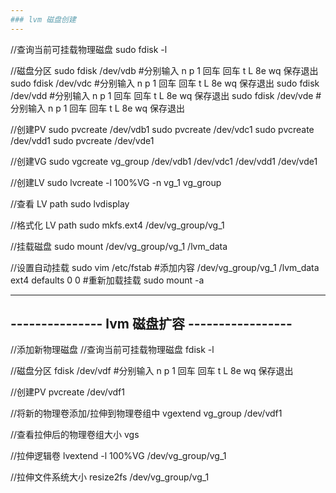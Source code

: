 ```yaml
---
### lvm 磁盘创建
---
```

//查询当前可挂载物理磁盘
sudo fdisk -l

//磁盘分区
sudo fdisk /dev/vdb
#分别输入 n p 1 回车 回车 t L 8e wq 保存退出
sudo fdisk /dev/vdc
#分别输入 n p 1 回车 回车 t L 8e wq 保存退出
sudo fdisk /dev/vdd
#分别输入 n p 1 回车 回车 t L 8e wq 保存退出
sudo fdisk /dev/vde
#分别输入 n p 1 回车 回车 t L 8e wq 保存退出


//创建PV
sudo pvcreate /dev/vdb1
sudo pvcreate /dev/vdc1
sudo pvcreate /dev/vdd1
sudo pvcreate /dev/vde1


//创建VG
sudo vgcreate vg_group /dev/vdb1 /dev/vdc1 /dev/vdd1 /dev/vde1


//创建LV
sudo lvcreate -l 100%VG  -n vg_1  vg_group

//查看 LV path
sudo lvdisplay

//格式化 LV  path
sudo mkfs.ext4 /dev/vg_group/vg_1

//挂载磁盘
sudo mount /dev/vg_group/vg_1 /lvm_data

//设置自动挂载
sudo vim /etc/fstab
#添加内容
/dev/vg_group/vg_1  /lvm_data   ext4    defaults    0   0
#重新加载挂载
sudo mount -a

------------------------------------------------
---------------  lvm 磁盘扩容  -----------------
------------------------------------------------
//添加新物理磁盘
//查询当前可挂载物理磁盘
fdisk -l

//磁盘分区
fdisk /dev/vdf
#分别输入 n p 1 回车 回车 t L 8e wq 保存退出

//创建PV
pvcreate /dev/vdf1

//将新的物理卷添加/拉伸到物理卷组中
vgextend vg_group /dev/vdf1

//查看拉伸后的物理卷组大小
vgs

//拉伸逻辑卷
lvextend -l 100%VG /dev/vg_group/vg_1

//拉伸文件系统大小
resize2fs  /dev/vg_group/vg_1
